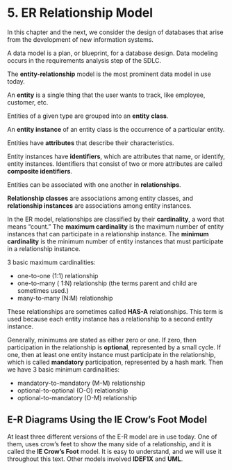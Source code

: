# 5. ER Relationship Model

In this chapter and the next, we consider the design of databases that arise from the development of new information systems.

A data model is a plan, or blueprint, for a database design. Data modeling occurs in the requirements analysis step of the SDLC.

The **entity-relationship** model is the most prominent data model in use today.

An **entity** is a single thing that the user wants to track, like employee, customer, etc.

Entities of a given type are grouped into an **entity class**.

An **entity instance** of an entity class is the occurrence of a particular entity.

Entities have **attributes** that describe their characteristics.

Entity instances have **identifiers**, which are attributes that name, or identify, entityinstances. Identifiers that consist of two or more attributes are called **composite identifiers**.

Entities can be associated with one another in **relationships**.

**Relationship classes** are associations among entity classes, and **relationship instances** are associations among entity instances.

In the ER model, relationships are classified by their **cardinality**, a word that means “count.” The **maximum cardinality** is the maximum number of entity instances that can participate in a relationship instance. The **minimum cardinality** is the minimum number of entity instances that must participate in a relationship instance.

3 basic maximum cardinalities:

* one-to-one \(1:1\) relationship
* one-to-many  \(  1:N\) relationship \(the terms parent and child are sometimes   used.\)
* many-to-many \(N:M\) relationship

These relationships are sometimes called **HAS-A** relationships.This term is used because each entity instance has a relationship to a second entity instance.

Generally, minimums are stated as either zero or one. If zero, then participation in the relationship is **optional**, represented by a small cycle. If one, then at least one entity instance must participate in the relationship, which is called **mandatory** participation, represented by a hash mark. Then we have 3 basic minimum cardinalities: 

* mandatory-to-mandatory \(M-M\) relationship
* optional-to-optional \(O-O\) relationship
* optional-to-mandatory \(O-M\) relationship

## E-R Diagrams Using the IE Crow’s Foot Model

At least three different versions of the E-R model are in use today. One of them, uses crow’s feet to show the many side of a relationship, and it is called the **IE Crow’s Foot** model. It is easy to understand, and we will use it throughout this text. Other models involved **IDEF1X** and **UML**.





